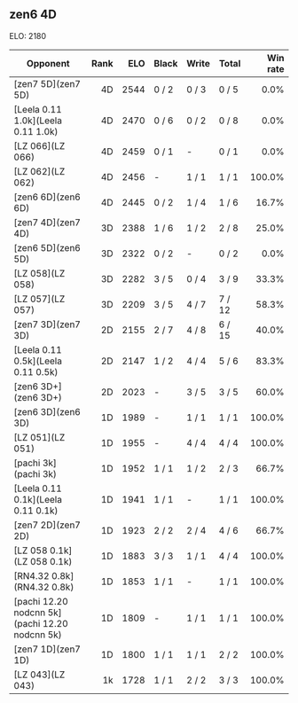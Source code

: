 ## zen6 4D ##

ELO: 2180

Opponent | Rank | ELO | Black | Write | Total | Win rate
---------|-----:|----:|-------|-------|-------|-------:
[zen7 5D](zen7 5D) | 4D | 2544 | 0 / 2 | 0 / 3 | 0 / 5 | 0.0%
[Leela 0.11 1.0k](Leela 0.11 1.0k) | 4D | 2470 | 0 / 6 | 0 / 2 | 0 / 8 | 0.0%
[LZ 066](LZ 066) | 4D | 2459 | 0 / 1 | - | 0 / 1 | 0.0%
[LZ 062](LZ 062) | 4D | 2456 | - | 1 / 1 | 1 / 1 | 100.0%
[zen6 6D](zen6 6D) | 4D | 2445 | 0 / 2 | 1 / 4 | 1 / 6 | 16.7%
[zen7 4D](zen7 4D) | 3D | 2388 | 1 / 6 | 1 / 2 | 2 / 8 | 25.0%
[zen6 5D](zen6 5D) | 3D | 2322 | 0 / 2 | - | 0 / 2 | 0.0%
[LZ 058](LZ 058) | 3D | 2282 | 3 / 5 | 0 / 4 | 3 / 9 | 33.3%
[LZ 057](LZ 057) | 3D | 2209 | 3 / 5 | 4 / 7 | 7 / 12 | 58.3%
[zen7 3D](zen7 3D) | 2D | 2155 | 2 / 7 | 4 / 8 | 6 / 15 | 40.0%
[Leela 0.11 0.5k](Leela 0.11 0.5k) | 2D | 2147 | 1 / 2 | 4 / 4 | 5 / 6 | 83.3%
[zen6 3D+](zen6 3D+) | 2D | 2023 | - | 3 / 5 | 3 / 5 | 60.0%
[zen6 3D](zen6 3D) | 1D | 1989 | - | 1 / 1 | 1 / 1 | 100.0%
[LZ 051](LZ 051) | 1D | 1955 | - | 4 / 4 | 4 / 4 | 100.0%
[pachi 3k](pachi 3k) | 1D | 1952 | 1 / 1 | 1 / 2 | 2 / 3 | 66.7%
[Leela 0.11 0.1k](Leela 0.11 0.1k) | 1D | 1941 | 1 / 1 | - | 1 / 1 | 100.0%
[zen7 2D](zen7 2D) | 1D | 1923 | 2 / 2 | 2 / 4 | 4 / 6 | 66.7%
[LZ 058 0.1k](LZ 058 0.1k) | 1D | 1883 | 3 / 3 | 1 / 1 | 4 / 4 | 100.0%
[RN4.32 0.8k](RN4.32 0.8k) | 1D | 1853 | 1 / 1 | - | 1 / 1 | 100.0%
[pachi 12.20 nodcnn 5k](pachi 12.20 nodcnn 5k) | 1D | 1809 | - | 1 / 1 | 1 / 1 | 100.0%
[zen7 1D](zen7 1D) | 1D | 1800 | 1 / 1 | 1 / 1 | 2 / 2 | 100.0%
[LZ 043](LZ 043) | 1k | 1728 | 1 / 1 | 2 / 2 | 3 / 3 | 100.0%
